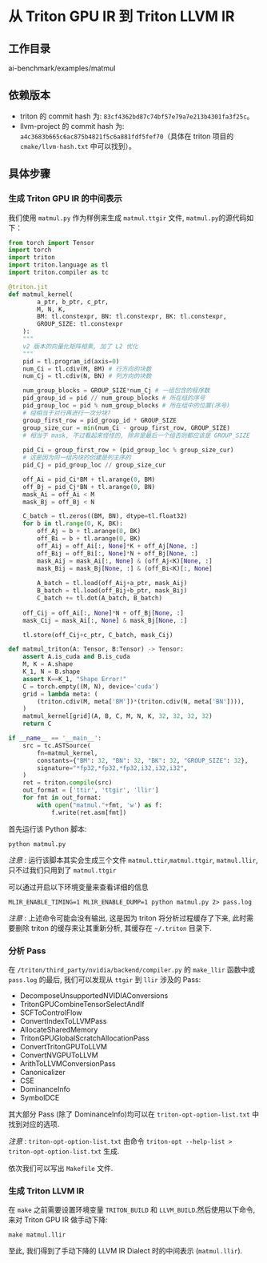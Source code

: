 # 从 Triton GPU IR 到 Triton LLVM IR

## 工作目录
ai-benchmark/examples/matmul

## 依赖版本
- triton 的 commit hash 为: `83cf4362bd87c74bf57e79a7e213b4301fa3f25c`。
- llvm-project 的 commit hash 为: `a4c3683b665c6ac875b4821f5c6a881fdf5fef70`（具体在 triton 项目的 `cmake/llvm-hash.txt` 中可以找到）。

## 具体步骤

### 生成 Triton GPU IR 的中间表示
我们使用 `matmul.py` 作为样例来生成 `matmul.ttgir` 文件, `matmul.py`的源代码如下：
```python
from torch import Tensor
import torch
import triton
import triton.language as tl
import triton.compiler as tc

@triton.jit
def matmul_kernel(
        a_ptr, b_ptr, c_ptr, 
        M, N, K, 
        BM: tl.constexpr, BN: tl.constexpr, BK: tl.constexpr,
        GROUP_SIZE: tl.constexpr
    ):
    """
    v2 版本的向量化矩阵相乘, 加了 L2 优化
    """
    pid = tl.program_id(axis=0)
    num_Ci = tl.cdiv(M, BM) # 行方向的块数
    num_Cj = tl.cdiv(N, BN) # 列方向的块数

    num_group_blocks = GROUP_SIZE*num_Cj # 一组包含的程序数
    pid_group_id = pid // num_group_blocks # 所在组的序号
    pid_group_loc = pid % num_group_blocks # 所在组中的位置(序号)
    # 组相当于对行再进行一次分块?
    group_first_row = pid_group_id * GROUP_SIZE
    group_size_cur = min(num_Ci - group_first_row, GROUP_SIZE)
    # 相当于 mask, 不过看起来怪怪的, 除非是最后一个组否则都应该是 GROUP_SIZE
    
    pid_Ci = group_first_row + (pid_group_loc % group_size_cur)
    # 这是因为同一组内块的创建是列主序的
    pid_Cj = pid_group_loc // group_size_cur

    off_Ai = pid_Ci*BM + tl.arange(0, BM)
    off_Bj = pid_Cj*BN + tl.arange(0, BN)
    mask_Ai = off_Ai < M
    mask_Bj = off_Bj < N

    C_batch = tl.zeros((BM, BN), dtype=tl.float32)
    for b in tl.range(0, K, BK):
        off_Aj = b + tl.arange(0, BK)
        off_Bi = b + tl.arange(0, BK)
        off_Aij = off_Ai[:, None]*K + off_Aj[None, :]
        off_Bij = off_Bi[:, None]*N + off_Bj[None, :]
        mask_Aij = mask_Ai[:, None] & (off_Aj<K)[None, :]
        mask_Bij = mask_Bj[None, :] & (off_Bi<K)[:, None]
        
        A_batch = tl.load(off_Aij+a_ptr, mask_Aij)
        B_batch = tl.load(off_Bij+b_ptr, mask_Bij)
        C_batch += tl.dot(A_batch, B_batch)
    
    off_Cij = off_Ai[:, None]*N + off_Bj[None, :]
    mask_Cij = mask_Ai[:, None] & mask_Bj[None, :]

    tl.store(off_Cij+c_ptr, C_batch, mask_Cij)

def matmul_triton(A: Tensor, B:Tensor) -> Tensor:
    assert A.is_cuda and B.is_cuda
    M, K = A.shape
    K_1, N = B.shape
    assert K==K_1, "Shape Error!"
    C = torch.empty((M, N), device='cuda')
    grid = lambda meta: (
        (triton.cdiv(M, meta['BM'])*(triton.cdiv(N, meta['BN']))), 
    )
    matmul_kernel[grid](A, B, C, M, N, K, 32, 32, 32, 32)
    return C

if __name__ == '__main__':
    src = tc.ASTSource(
    	fn=matmul_kernel,
    	constants={"BM": 32, "BN": 32, "BK": 32, "GROUP_SIZE": 32},
    	signature="*fp32,*fp32,*fp32,i32,i32,i32",
    )
    ret = triton.compile(src)
    out_format = ['ttir', 'ttgir', 'llir']
    for fmt in out_format:
        with open("matmul."+fmt, 'w') as f:
            f.write(ret.asm[fmt])

```

首先运行该 Python 脚本:
```
python matmul.py
```
*注意* : 运行该脚本其实会生成三个文件 `matmul.ttir`,`matmul.ttgir`, `matmul.llir`, 只不过我们只用到了 `matmul.ttgir`

可以通过开启以下环境变量来查看详细的信息
```
MLIR_ENABLE_TIMING=1 MLIR_ENABLE_DUMP=1 python matmul.py 2> pass.log
```
*注意* : 上述命令可能会没有输出, 这是因为 triton 将分析过程缓存了下来, 此时需要删除 triton 的缓存来让其重新分析, 其缓存在 `~/.triton` 目录下.

### 分析 Pass
在 `/triton/third_party/nvidia/backend/compiler.py` 的 `make_llir` 函数中或 `pass.log` 的最后, 我们可以发现从 `ttgir` 到 `llir` 涉及的 Pass:
- DecomposeUnsupportedNVIDIAConversions
- TritonGPUCombineTensorSelectAndIf
- SCFToControlFlow
- ConvertIndexToLLVMPass
- AllocateSharedMemory
- TritonGPUGlobalScratchAllocationPass
- ConvertTritonGPUToLLVM
- ConvertNVGPUToLLVM
- ArithToLLVMConversionPass
- Canonicalizer
- CSE
- DominanceInfo
- SymbolDCE

其大部分 Pass (除了 DominanceInfo)均可以在 `triton-opt-option-list.txt` 中找到对应的选项.

*注意* : `triton-opt-option-list.txt` 由命令 `triton-opt --help-list > triton-opt-option-list.txt` 生成.

依次我们可以写出 `Makefile` 文件.

### 生成 Triton LLVM IR
在 `make` 之前需要设置环境变量 `TRITON_BUILD` 和 `LLVM_BUILD`.然后使用以下命令, 来对 Triton GPU IR 做手动下降:
```
make matmul.llir
```
至此, 我们得到了手动下降的 LLVM IR Dialect 时的中间表示 (`matmul.llir`).
